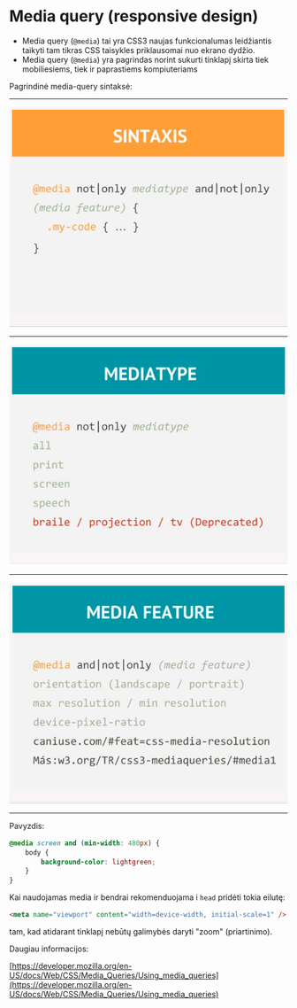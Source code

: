 # Media query (responsive design)

* Media query (`@media`) tai yra CSS3 naujas funkcionalumas leidžiantis taikyti tam tikras CSS taisykles priklausomai nuo ekrano dydžio.
* Media query (`@media`) yra pagrindas norint sukurti tinklapį skirta tiek mobiliesiems, tiek ir paprastiems kompiuteriams

Pagrindinė media-query sintaksė:

---

![Media 1](./image/media1.png)

---

![Media 2](./image/media2.png)

---

![Media 3](./image/media3.png)

---

Pavyzdis:

```css
@media screen and (min-width: 480px) {
    body {
        background-color: lightgreen;
    }
}
```

Kai naudojamas media ir bendrai rekomenduojama i `head` pridėti tokia eilutę:

```html
<meta name="viewport" content="width=device-width, initial-scale=1" />
```

tam, kad atidarant tinklapį nebūtų galimybės daryti "zoom" (priartinimo).

Daugiau informacijos:

[https://developer.mozilla.org/en-US/docs/Web/CSS/Media_Queries/Using_media_queries](https://developer.mozilla.org/en-US/docs/Web/CSS/Media_Queries/Using_media_queries)